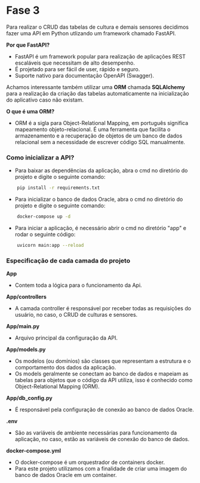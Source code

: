 # Fase 3

Para realizar o CRUD das tabelas de cultura e demais sensores decidimos fazer uma API em Python utlizando um framework chamado FastAPI.

**Por que FastAPI?**
- FastAPI é um framework popular para realização de aplicações REST escaláveis que necessitam de alto desempenho.
- É projetado para ser fácil de user, rápido e seguro.
- Suporte nativo para documentação OpenAPI (Swagger).

Achamos interessante também utilizar uma **ORM** chamada **SQLAlchemy** para a realização da criação das tabelas automaticamente na inicialização do aplicativo caso não existam.

**O que é uma ORM?**
- ORM é a sigla para Object-Relational Mapping, em português significa mapeamento objeto-relacional. É uma ferramenta que facilita o armazenamento e a recuperação de objetos de um banco de dados relacional sem a necessidade de escrever código SQL manualmente.

### Como inicializar a API?
- Para baixar as dependências da aplicação, abra o cmd no diretório do projeto e digite o seguinte comando:
```bash
    pip install -r requirements.txt
```

- Para inicializar o banco de dados Oracle, abra o cmd no diretório do projeto e digite o seguinte comando:
```bash
    docker-compose up -d
```

- Para iniciar a aplicação, é necessário abrir o cmd no diretório "app" e rodar o seguinte código:
```bash
    uvicorn main:app --reload
```

### Especificação de cada camada do projeto

**App**
- Contem toda a lógica para o funcionamento da Api.

**App/controllers**
- A camada controller é responsável por receber todas as requisições do usuário, no caso, o CRUD de culturas e sensores.

**App/main.py**
- Arquivo principal da configuração da API.

**App/models.py**
- Os modelos (ou domínios) são classes que representam a estrutura e o comportamento dos dados da aplicação.
- Os models geralmente se conectam ao banco de dados e mapeiam as tabelas para objetos que o código da API utiliza, isso é conhecido como Object-Relational Mapping (ORM).

**App/db_config.py**
- É responsável pela configuração de conexão ao banco de dados Oracle.

**.env**
- São as variáveis de ambiente necessárias para funcionamento da aplicação, no caso, estão as variáveis de conexão do banco de dados.

**docker-compose.yml**
- O docker-compose é um orquestrador de containers docker.
- Para este projeto utilizamos com a finalidade de criar uma imagem do banco de dados Oracle em um container.
